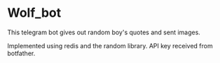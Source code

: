 # Wolf_bot

This telegram bot gives out random boy's quotes and sent images.

Implemented using redis and the random library. API key received from botfather.
